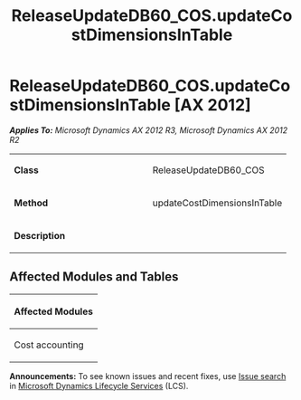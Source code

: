 ﻿---
title: ReleaseUpdateDB60_COS.updateCostDimensionsInTable
TOCTitle: ReleaseUpdateDB60_COS.updateCostDimensionsInTable
ms:assetid: 77c99ed1-883a-ea68-1ef8-8f564676b60d
ms:mtpsurl: https://msdn.microsoft.com/en-us/library/JJ719359(v=AX.60)
ms:contentKeyID: 49709149
ms.date: 05/18/2015
mtps_version: v=AX.60
---

# ReleaseUpdateDB60\_COS.updateCostDimensionsInTable [AX 2012]


_**Applies To:** Microsoft Dynamics AX 2012 R3, Microsoft Dynamics AX 2012 R2_

<table>
<colgroup>
<col style="width: 50%" />
<col style="width: 50%" />
</colgroup>
<tbody>
<tr class="odd">
<td><p><strong>Class</strong></p></td>
<td><p>ReleaseUpdateDB60_COS</p></td>
</tr>
<tr class="even">
<td><p><strong>Method</strong></p></td>
<td><p>updateCostDimensionsInTable</p></td>
</tr>
<tr class="odd">
<td><p><strong>Description</strong></p></td>
<td><p></p></td>
</tr>
</tbody>
</table>


## Affected Modules and Tables

<table>
<colgroup>
<col style="width: 100%" />
</colgroup>
<thead>
<tr class="header">
<th><p>Affected Modules</p></th>
</tr>
</thead>
<tbody>
<tr class="odd">
<td><p>Cost accounting</p></td>
</tr>
</tbody>
</table>

  
**Announcements:** To see known issues and recent fixes, use [Issue search](http://go.microsoft.com/fwlink/?linkid=389258) in [Microsoft Dynamics Lifecycle Services](http://go.microsoft.com/fwlink/?linkid=306505) (LCS).


